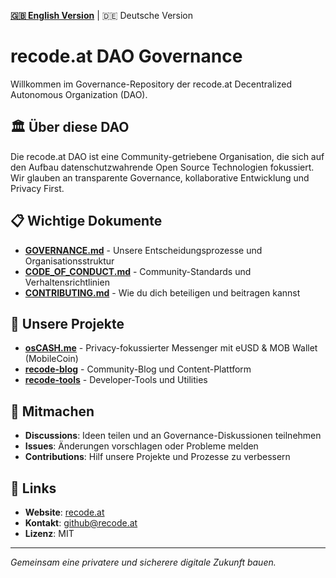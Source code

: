 **[🇬🇧 English Version](languages/en/README.md)** | 🇩🇪 Deutsche Version

# recode.at DAO Governance

Willkommen im Governance-Repository der recode.at Decentralized Autonomous Organization (DAO).

## 🏛️ Über diese DAO

Die recode.at DAO ist eine Community-getriebene Organisation, die sich auf den Aufbau datenschutzwahrende Open Source Technologien fokussiert. Wir glauben an transparente Governance, kollaborative Entwicklung und Privacy First.

## 📋 Wichtige Dokumente

- **[GOVERNANCE.md](GOVERNANCE.md)** - Unsere Entscheidungsprozesse und Organisationsstruktur
- **[CODE_OF_CONDUCT.md](CODE_OF_CONDUCT.md)** - Community-Standards und Verhaltensrichtlinien
- **[CONTRIBUTING.md](CONTRIBUTING.md)** - Wie du dich beteiligen und beitragen kannst

## 🚀 Unsere Projekte

- **[osCASH.me](https://github.com/osCASHme)** - Privacy-fokussierter Messenger mit eUSD & MOB Wallet (MobileCoin)
- **[recode-blog](https://github.com/recodeat/recode-blog)** - Community-Blog und Content-Plattform
- **[recode-tools](https://github.com/recodeat/recode-tools)** - Developer-Tools und Utilities

## 💬 Mitmachen

- **Discussions**: Ideen teilen und an Governance-Diskussionen teilnehmen
- **Issues**: Änderungen vorschlagen oder Probleme melden
- **Contributions**: Hilf unsere Projekte und Prozesse zu verbessern

## 🔗 Links

- **Website**: [recode.at](https://recode.at)
- **Kontakt**: github@recode.at
- **Lizenz**: MIT

---

*Gemeinsam eine privatere und sicherere digitale Zukunft bauen.*
